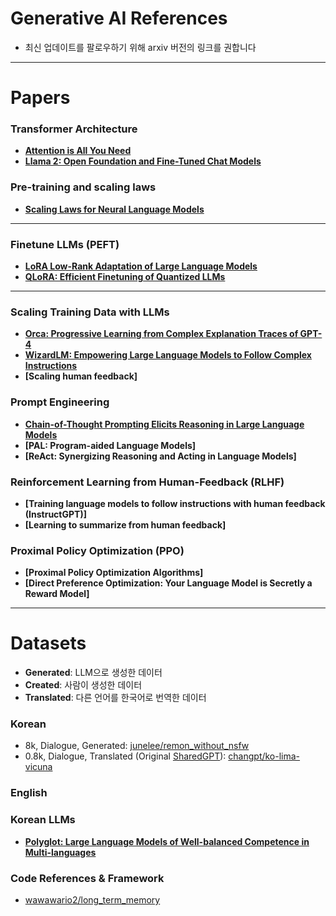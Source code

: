 # Generative AI References
- 최신 업데이트를 팔로우하기 위해 arxiv 버전의 링크를 권합니다

---

# Papers

### Transformer Architecture
- **[Attention is All You Need](https://arxiv.org/pdf/1706.03762)**
- **[Llama 2: Open Foundation and Fine-Tuned Chat Models](https://ai.meta.com/research/publications/llama-2-open-foundation-and-fine-tuned-chat-models/)**

### Pre-training and scaling laws
- **[Scaling Laws for Neural Language Models](https://arxiv.org/abs/2001.08361)**

---

### Finetune LLMs (PEFT)
- **[LoRA Low-Rank Adaptation of Large Language Models](https://arxiv.org/pdf/2106.09685.pdf)**
- **[QLoRA: Efficient Finetuning of Quantized LLMs](https://arxiv.org/pdf/2305.14314.pdf)**

---

### Scaling Training Data with LLMs
- **[Orca: Progressive Learning from Complex Explanation Traces of GPT-4](https://arxiv.org/abs/2306.02707)**
- **[WizardLM: Empowering Large Language Models to Follow Complex Instructions](https://arxiv.org/abs/2304.12244)**
- **[Scaling human feedback]**

### Prompt Engineering
- **[Chain-of-Thought Prompting Elicits Reasoning in Large Language Models](https://arxiv.org/abs/2201.11903)**
- **[PAL: Program-aided Language Models]**
- **[ReAct: Synergizing Reasoning and Acting in Language Models]**

### Reinforcement Learning from Human-Feedback (RLHF)
- **[Training language models to follow instructions with human feedback (InstructGPT)]**
- **[Learning to summarize from human feedback]**

### Proximal Policy Optimization (PPO)
- **[Proximal Policy Optimization Algorithms]**
- **[Direct Preference Optimization: Your Language Model is Secretly a Reward Model]**

---

# Datasets
- **Generated**: LLM으로 생성한 데이터
- **Created**: 사람이 생성한 데이터
- **Translated**: 다른 언어를 한국어로 번역한 데이터

### Korean 
- 8k, Dialogue, Generated: [junelee/remon_without_nsfw](https://huggingface.co/datasets/junelee/remon_without_nsfw)
- 0.8k, Dialogue, Translated (Original [SharedGPT](https://huggingface.co/datasets/64bits/lima_vicuna_format)): [changpt/ko-lima-vicuna](https://huggingface.co/datasets/changpt/ko-lima-vicuna)

### English

### Korean LLMs
- **[Polyglot: Large Language Models of Well-balanced Competence in Multi-languages](https://github.com/EleutherAI/polyglot)**

### Code References & Framework
- [wawawario2/long_term_memory](https://github.com/wawawario2/long_term_memory)
